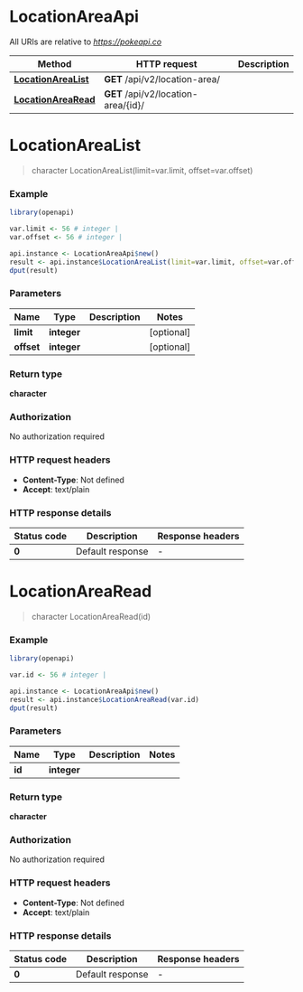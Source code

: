 # LocationAreaApi

All URIs are relative to *https://pokeapi.co*

Method | HTTP request | Description
------------- | ------------- | -------------
[**LocationAreaList**](LocationAreaApi.md#LocationAreaList) | **GET** /api/v2/location-area/ | 
[**LocationAreaRead**](LocationAreaApi.md#LocationAreaRead) | **GET** /api/v2/location-area/{id}/ | 


# **LocationAreaList**
> character LocationAreaList(limit=var.limit, offset=var.offset)



### Example
```R
library(openapi)

var.limit <- 56 # integer | 
var.offset <- 56 # integer | 

api.instance <- LocationAreaApi$new()
result <- api.instance$LocationAreaList(limit=var.limit, offset=var.offset)
dput(result)
```

### Parameters

Name | Type | Description  | Notes
------------- | ------------- | ------------- | -------------
 **limit** | **integer**|  | [optional] 
 **offset** | **integer**|  | [optional] 

### Return type

**character**

### Authorization

No authorization required

### HTTP request headers

 - **Content-Type**: Not defined
 - **Accept**: text/plain

### HTTP response details
| Status code | Description | Response headers |
|-------------|-------------|------------------|
| **0** | Default response |  -  |

# **LocationAreaRead**
> character LocationAreaRead(id)



### Example
```R
library(openapi)

var.id <- 56 # integer | 

api.instance <- LocationAreaApi$new()
result <- api.instance$LocationAreaRead(var.id)
dput(result)
```

### Parameters

Name | Type | Description  | Notes
------------- | ------------- | ------------- | -------------
 **id** | **integer**|  | 

### Return type

**character**

### Authorization

No authorization required

### HTTP request headers

 - **Content-Type**: Not defined
 - **Accept**: text/plain

### HTTP response details
| Status code | Description | Response headers |
|-------------|-------------|------------------|
| **0** | Default response |  -  |

